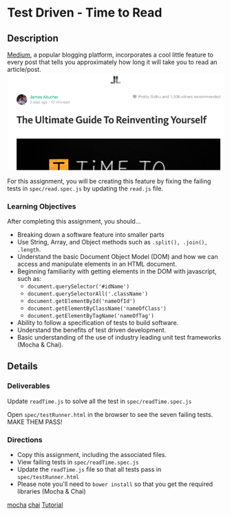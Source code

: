 # Test Driven - Time to Read

## Description
[Medium](http://medium.com), a popular blogging platform, incorporates a cool little feature to every post that tells you approximately how long it will take you to read an article/post.
![Medium.com time to read example](assets/timetoreadMedium.png)

For this assignment, you will be creating this feature by fixing the failing tests in `spec/read.spec.js` by updating the `read.js` file.

### Learning Objectives

After completing this assignment, you should…

* Breaking down a software feature into smaller parts
* Use String, Array, and Object methods such as `.split(), .join(), .length`.
* Understand the basic Document Object Model (DOM) and how we can access and manipulate elements in an HTML document.
* Beginning familiarity with getting elements in the DOM with javascript, such as:
  - `document.querySelector('#idName')`
  - `document.querySelectorAll('.className')`
  - `document.getElementById('nameOfId')`
  - `document.getElementByClassName('nameOfClass')`
  - `document.getElementByTagName('nameOfTag')`
* Ability to follow a specification of tests to build software.
* Understand the benefits of test driven development.
* Basic understanding of the use of industry leading unit test frameworks (Mocha & Chai).

## Details

### Deliverables

Update `readTime.js` to solve all the test in `spec/readTime.spec.js`

Open `spec/testRunner.html` in the browser to see the seven failing tests.  MAKE THEM PASS!

### Directions

- Copy this assignment, including the associated files.
- View failing tests in `spec/readTime.spec.js`
- Update the `readTime.js` file so that all tests pass in `spec/testRunner.html`
- Please note you'll need to `bower install` so that you get the required libraries (Mocha & Chai)

[mocha](https://mochajs.org/)
[chai](http://chaijs.com/)
[Tutorial](https://blog.codeship.com/mocha-js-chai-sinon-frontend-javascript-code-testing-tutorial/)
